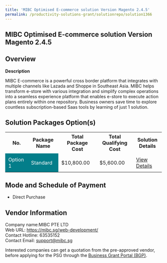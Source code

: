 ```yaml
---
title: 'MIBC Optimised E-commerce solution Version Magento 2.4.5'
permalink: /productivity-solutions-grant/solutionrepo/solution1366
---
```


## MIBC Optimised E-commerce solution Version Magento 2.4.5

## Overview

**Description**

MIBC E-commerce is a powerful cross border platform that integrates with multiple channels like Lazada and Shoppe in Southeast Asia. MIBC helps transform e-store with various integration and simplify complex operations into a seamless experience platform that enables e-store to execute action plans entirely within one repository.
Business owners save time to explore countless subscription-based Saas tools by learning of just 1 solution.

## Solution Packages Option(s)

<table>
<tr>
<th><b>No.</b></th>
<th><b>Package Name</b></th>
<th><b>Total Package Cost</b></th>
<th><b>Total Qualifying Cost</b></th>
<th><b>Solution Details</b></th>
</tr>
<tr>
<td style='padding: 10px; background-color: #037E8A; color: #FFFFFF;'>Option 1</td>
<td style='padding: 10px; background-color: #037E8A; color: #FFFFFF;'>Standard</td>
<td style='padding: 10px;'>$10,800.00</td>
<td style='padding: 10px;'>$5,600.00</td>
<td style='padding: 10px;'><a href='/images/psg/MIBC_MIBC_Optimised_Desensitised_Annex3_Part1.pdf' target='_blank'>View Details</a></td>
</tr>
</table>

## Mode and Schedule of Payment

 - Direct Purchase

## Vendor Information

 Company name:MIBC PTE LTD<br>Web URL: https://mibc.sg/web-development/ <br>Contact Hotline: 63535152 <br>Contact Email: support@mibc.sg 

Interested companies can get a quotation from the pre-approved vendor, before applying for the PSG through the <a href='https://www.businessgrants.gov.sg/' target='_blank' rel='noopener'>Business Grant Portal (BGP)</a>.

<script src="/jquery/resize-tables.js"></script>
